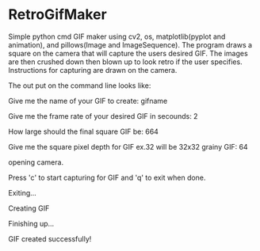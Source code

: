 # RetroGifMaker
Simple python cmd GIF maker using cv2, os, matplotlib(pyplot and animation), and pillows(Image and ImageSequence).
The program draws a square on the camera that will capture the users desired GIF.
The images are then crushed down then blown up to look retro if the user specifies.
Instructions for capturing are drawn on the camera.

The out put on the command line looks like:

Give me the name of your GIF to create: gifname

Give me the frame rate of your desired GIF in secounds: 2

How large should the final square GIF be: 664

Give me the square pixel depth for GIF ex.32 will be 32x32 grainy GIF: 64

opening camera.

Press 'c' to start capturing for GIF and 'q' to exit when done.

Exiting...

Creating GIF

Finishing up...

GIF created successfully!
